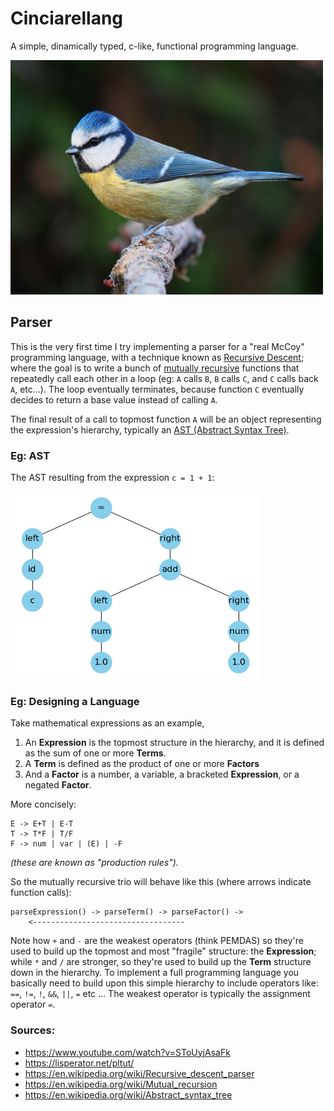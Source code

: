 # Cinciarellang

A simple, dinamically typed, c-like, functional programming language.


<img src="docs/res/cinciarella.jpg" width="500" />

## Parser

This is the very first time I try implementing a parser for a "real McCoy" programming language, with a technique known as <a href="https://en.wikipedia.org/wiki/Recursive_descent_parser">Recursive Descent</a>; where the goal is to write a bunch of <a href="https://en.wikipedia.org/wiki/Mutual_recursion">mutually recursive</a> functions that repeatedly call each other in a loop (eg: `A` calls `B`, `B` calls `C`, and `C` calls back `A`, etc...). The loop eventually terminates, because function `C` eventually decides to return a base value instead of calling `A`. 

The final result of a call to topmost function `A` will be an object representing the expression's hierarchy, typically an <a href="https://en.wikipedia.org/wiki/Abstract_syntax_tree">AST (Abstract Syntax Tree)</a>.


### Eg: AST

The AST resulting from the expression `c = 1 + 1`:

<img src="docs/res/ast-example.png" width="400" />




### Eg: Designing a Language

Take mathematical expressions as an example, 

1. An **Expression** is the topmost structure in the hierarchy, and it is defined as the sum of one or more **Terms**.
2. A **Term** is defined as the product of one or more **Factors**
3. And a **Factor** is a number, a variable, a bracketed **Expression**, or a negated **Factor**. 

More concisely:

```
E -> E+T | E-T
T -> T*F | T/F
F -> num | var | (E) | -F
```
*(these are known as "production rules").*

So the mutually recursive trio will behave like this (where arrows indicate function calls):
```
parseExpression() -> parseTerm() -> parseFactor() ->
    <----------------------------------
```

Note how `+` and `-` are the weakest operators (think PEMDAS) so they're used to build up the topmost and most "fragile" structure: the **Expression**; while `*` and `/` are stronger, so they're used to build up the **Term** structure down in the hierarchy. To implement a full programming language you basically need to build upon this simple hierarchy to include operators like: `==`, `!=`, `!`, `&&`, `||`, `=` etc ... The weakest operator is typically the assignment operator `=`.

### Sources:
* https://www.youtube.com/watch?v=SToUyjAsaFk
* https://lisperator.net/pltut/
* https://en.wikipedia.org/wiki/Recursive_descent_parser
* https://en.wikipedia.org/wiki/Mutual_recursion
* https://en.wikipedia.org/wiki/Abstract_syntax_tree




